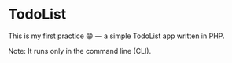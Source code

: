 # TodoList

This is my first practice 😁 — a simple TodoList app written in PHP.

Note: It runs only in the command line (CLI).
